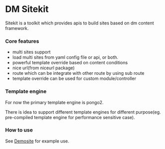 DM Sitekit
==========
Sitekit is a toolkit which provides apis to build sites based on dm content framework.

### Core features

- multi sites support
- load multi sites from yaml config file or api, or both.
- powerful template override based on content conditions
- nice url(from niceurl package)
- route which can be integrate with other route by using sub route
- template override can be used for custom module/controller

### Template engine
For now the primary template engine is pongo2.

There is idea to support different template engines for different purpose(eg. pre-compiled template engine for performance sensitive case).

### How to use
See [Demosite](../demosite) for example use.
